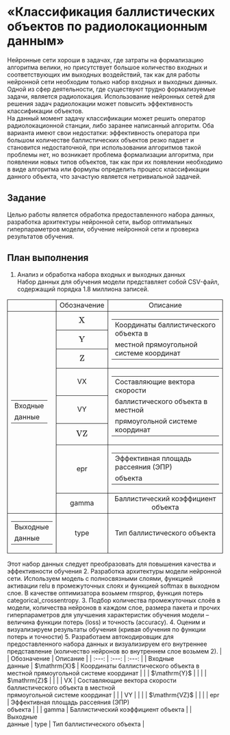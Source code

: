 # «Классификация баллистических объектов по радиолокационным данным»  
Нейронные сети хороши в задачах, где затраты на формализацию алгоритма велики, но присутствует большое количество входных и соответствующих им выходных воздействий, так как для работы нейронной сети необходим только набор входных и выходных данных.\
Одной из сфер деятельности, где существуют трудно формализуемые задачи, является радиолокация. Использование нейронных сетей для решения задач радиолокации может повысить эффективность классификации объектов.\
На данный момент задачу классификации может решить оператор радиолокационной станции, либо заранее написанный алгоритм. Оба варианта имеют свои недостатки: эффективность оператора при большом количестве баллистических объектов резко падает и становится недостаточной, при использовании алгоритмов такой проблемы нет, но возникает проблема формализации алгоритма, при появлении новых типов объектов, так как при их появлении необходимо в виде алгоритма или формулы определить процесс классификации данного объекта, что зачастую является нетривиальной задачей.
## Задание
Целью работы является обработка предоставленного набора данных, разработка архитектуры нейронной сети, выбор оптимальных гиперпараметров модели, обучение нейронной сети и проверка результатов обучения.
## План выполнения 
1.	Анализ и обработка набора входных и выходных данных\
Набор данных для обучения модели представляет собой CSV-файл, содержащий порядка 1.8 миллиона записей.
<table id="tabular">
<tbody>
<tr style="border-top: none !important; border-bottom: none !important;">
<td style="text-align: center; border-left-style: solid !important; border-left-width: 1px !important; border-right-style: solid !important; border-right-width: 1px !important; border-bottom-style: solid !important; border-bottom-width: 1px !important; border-top-style: solid !important; border-top-width: 1px !important; width: auto; vertical-align: middle; " class="_empty"></td>
<td style="text-align: center; border-right-style: solid !important; border-right-width: 1px !important; border-bottom-style: solid !important; border-bottom-width: 1px !important; border-top-style: solid !important; border-top-width: 1px !important; width: auto; vertical-align: middle; ">Обозначение</td>
<td style="text-align: center; border-right-style: solid !important; border-right-width: 1px !important; border-bottom-style: solid !important; border-bottom-width: 1px !important; border-top-style: solid !important; border-top-width: 1px !important; width: auto; vertical-align: middle; ">Описание</td>
</tr>
<tr style="border-top: none !important; border-bottom: none !important;">
<td style="text-align: center; border-left-style: solid !important; border-left-width: 1px !important; border-right-style: solid !important; border-right-width: 1px !important; border-bottom: none !important; border-top: none !important; width: auto; border-bottom-style: solid !important; border-bottom-width: 1px !important; " rowspan="8"><div class="inline-tabular sub-table"><table id="tabular">
<tbody>
<tr style="border-top: none !important; border-bottom: none !important;">
<td style="text-align: left; border-left: none !important; border-bottom: none !important; border-top: none !important; width: auto; vertical-align: middle; ">Входные</td>
</tr>
<tr style="border-top: none !important; border-bottom: none !important;">
<td style="text-align: left; border-left: none !important; border-bottom: none !important; border-top: none !important; width: auto; vertical-align: middle; ">данные</td>
</tr>
</tbody>
</table>
<tsv style="display: none">Входные
данные</tsv><table-markdown style="display: none">| Входные |
| :--- |
| данные |</table-markdown><csv style="display: none">Входные
данные</csv></div></td>
<td style="text-align: center; border-right-style: solid !important; border-right-width: 1px !important; border-bottom-style: solid !important; border-bottom-width: 1px !important; border-top: none !important; width: auto; vertical-align: middle; "><span class="math-inline "><mathml style="display: none"><math xmlns="http://www.w3.org/1998/Math/MathML">
  <mrow>
    <mi mathvariant="normal">X</mi>
  </mrow>
</math></mathml><mathmlword style="display: none"><math xmlns="http://www.w3.org/1998/Math/MathML">
  <mrow>
    <mi mathvariant="normal">X</mi>
  </mrow>
</math></mathmlword><asciimath style="display: none;">X</asciimath><mjx-container class="MathJax" jax="SVG"><svg xmlns="http://www.w3.org/2000/svg" width="1.697ex" height="1.545ex" role="img" focusable="false" viewBox="0 -683 750 683" style="vertical-align: 0px;"><g stroke="currentColor" fill="currentColor" stroke-width="0" transform="matrix(1 0 0 -1 0 0)"><g data-mml-node="math"><g data-mml-node="TeXAtom" data-mjx-texclass="ORD"><g data-mml-node="mi"><path data-c="58" d="M270 0Q252 3 141 3Q46 3 31 0H23V46H40Q129 50 161 88Q165 94 244 216T324 339Q324 341 235 480T143 622Q133 631 119 634T57 637H37V683H46Q64 680 172 680Q297 680 318 683H329V637H324Q307 637 286 632T263 621Q263 618 322 525T384 431Q385 431 437 511T489 593Q490 595 490 599Q490 611 477 622T436 637H428V683H437Q455 680 566 680Q661 680 676 683H684V637H667Q585 634 551 599Q548 596 478 491Q412 388 412 387Q412 385 514 225T620 62Q628 53 642 50T695 46H726V0H717Q699 3 591 3Q466 3 445 0H434V46H440Q454 46 476 51T499 64Q499 67 463 124T390 238L353 295L350 292Q348 290 343 283T331 265T312 236T286 195Q219 88 218 84Q218 70 234 59T272 46H280V0H270Z"></path></g></g></g></g></svg></mjx-container></span></td>
<td style="text-align: center; border-left-style: solid !important; border-left-width: 1px !important; border-right-style: solid !important; border-right-width: 1px !important; border-bottom: none !important; border-top: none !important; width: auto; border-bottom-style: solid !important; border-bottom-width: 1px !important; " rowspan="3"><div class="inline-tabular sub-table"><table id="tabular">
<tbody>
<tr style="border-top: none !important; border-bottom: none !important;">
<td style="text-align: left; border-left: none !important; border-bottom: none !important; border-top: none !important; width: auto; vertical-align: middle; ">Координаты баллистического объекта в</td>
</tr>
<tr style="border-top: none !important; border-bottom: none !important;">
<td style="text-align: left; border-left: none !important; border-bottom: none !important; border-top: none !important; width: auto; vertical-align: middle; ">местной прямоугольной системе координат</td>
</tr>
</tbody>
</table>
<tsv style="display: none">Координаты баллистического объекта в
местной прямоугольной системе координат</tsv><table-markdown style="display: none">| Координаты баллистического объекта в |
| :--- |
| местной прямоугольной системе координат |</table-markdown><csv style="display: none">Координаты баллистического объекта в
местной прямоугольной системе координат</csv></div></td>
</tr>
<tr style="border-top: none !important; border-bottom: none !important;">
<td style="text-align: center; border-right-style: solid !important; border-right-width: 1px !important; border-bottom-style: solid !important; border-bottom-width: 1px !important; border-top: none !important; width: auto; vertical-align: middle; "><span class="math-inline "><mathml style="display: none"><math xmlns="http://www.w3.org/1998/Math/MathML">
  <mrow>
    <mi mathvariant="normal">Y</mi>
  </mrow>
</math></mathml><mathmlword style="display: none"><math xmlns="http://www.w3.org/1998/Math/MathML">
  <mrow>
    <mi mathvariant="normal">Y</mi>
  </mrow>
</math></mathmlword><asciimath style="display: none;">Y</asciimath><mjx-container class="MathJax" jax="SVG"><svg xmlns="http://www.w3.org/2000/svg" width="1.697ex" height="1.545ex" role="img" focusable="false" viewBox="0 -683 750 683" style="vertical-align: 0px;"><g stroke="currentColor" fill="currentColor" stroke-width="0" transform="matrix(1 0 0 -1 0 0)"><g data-mml-node="math"><g data-mml-node="TeXAtom" data-mjx-texclass="ORD"><g data-mml-node="mi"><path data-c="59" d="M518 0Q497 3 374 3Q253 3 232 0H221V46H254Q313 47 321 58Q324 62 324 167V273L221 446Q117 620 114 623Q106 631 91 634T31 637H11V683H20Q29 680 148 680Q273 680 294 683H305V637H287Q239 636 236 621Q236 619 321 475L407 332L483 460Q502 492 527 534Q563 594 563 604Q563 632 517 637H508V683H517H525Q533 683 545 683T571 682T600 681T626 681Q695 681 731 683H738V637H723Q640 633 613 588Q612 587 517 427L425 273V169V95Q425 66 428 59T444 49Q459 46 506 46H528V0H518Z"></path></g></g></g></g></svg></mjx-container></span></td>
</tr>
<tr style="border-top: none !important; border-bottom: none !important;">
<td style="text-align: center; border-right-style: solid !important; border-right-width: 1px !important; border-bottom-style: solid !important; border-bottom-width: 1px !important; border-top: none !important; width: auto; vertical-align: middle; "><span class="math-inline "><mathml style="display: none"><math xmlns="http://www.w3.org/1998/Math/MathML">
  <mrow>
    <mi mathvariant="normal">Z</mi>
  </mrow>
</math></mathml><mathmlword style="display: none"><math xmlns="http://www.w3.org/1998/Math/MathML">
  <mrow>
    <mi mathvariant="normal">Z</mi>
  </mrow>
</math></mathmlword><asciimath style="display: none;">Z</asciimath><mjx-container class="MathJax" jax="SVG"><svg xmlns="http://www.w3.org/2000/svg" width="1.382ex" height="1.545ex" role="img" focusable="false" viewBox="0 -683 611 683" style="vertical-align: 0px;"><g stroke="currentColor" fill="currentColor" stroke-width="0" transform="matrix(1 0 0 -1 0 0)"><g data-mml-node="math"><g data-mml-node="TeXAtom" data-mjx-texclass="ORD"><g data-mml-node="mi"><path data-c="5A" d="M69 443Q69 452 74 554T80 683H549Q555 677 555 664Q555 649 554 648Q552 645 366 348T179 50T192 49T263 49H275H302Q333 49 353 50T401 59T447 78T482 115T507 173Q513 200 520 273V282H560V274Q560 272 552 143T543 8V0H302L61 1L58 3Q55 8 55 21V35Q59 43 153 193T340 489T432 637H343Q259 637 214 625T141 573Q109 523 109 445Q109 443 89 443H69Z"></path></g></g></g></g></svg></mjx-container></span></td>
</tr>
<tr style="border-top: none !important; border-bottom: none !important;">
<td style="text-align: center; border-right-style: solid !important; border-right-width: 1px !important; border-bottom-style: solid !important; border-bottom-width: 1px !important; border-top: none !important; width: auto; vertical-align: middle; ">VX</td>
<td style="text-align: center; border-left-style: solid !important; border-left-width: 1px !important; border-right-style: solid !important; border-right-width: 1px !important; border-bottom: none !important; border-top: none !important; width: auto; border-bottom-style: solid !important; border-bottom-width: 1px !important; " rowspan="3"><div class="inline-tabular sub-table"><table id="tabular">
<tbody>
<tr style="border-top: none !important; border-bottom: none !important;">
<td style="text-align: left; border-left: none !important; border-bottom: none !important; border-top: none !important; width: auto; vertical-align: middle; ">Составляющие вектора скорости</td>
</tr>
<tr style="border-top: none !important; border-bottom: none !important;">
<td style="text-align: left; border-left: none !important; border-bottom: none !important; border-top: none !important; width: auto; vertical-align: middle; ">баллистического объекта в местной</td>
</tr>
<tr style="border-top: none !important; border-bottom: none !important;">
<td style="text-align: left; border-left: none !important; border-bottom: none !important; border-top: none !important; width: auto; vertical-align: middle; ">прямоугольной системе координат</td>
</tr>
</tbody>
</table>
<tsv style="display: none">Составляющие вектора скорости
баллистического объекта в местной
прямоугольной системе координат</tsv><table-markdown style="display: none">| Составляющие вектора скорости |
| :--- |
| баллистического объекта в местной |
| прямоугольной системе координат |</table-markdown><csv style="display: none">Составляющие вектора скорости
баллистического объекта в местной
прямоугольной системе координат</csv></div></td>
</tr>
<tr style="border-top: none !important; border-bottom: none !important;">
<td style="text-align: center; border-right-style: solid !important; border-right-width: 1px !important; border-bottom-style: solid !important; border-bottom-width: 1px !important; border-top: none !important; width: auto; vertical-align: middle; ">VY</td>
</tr>
<tr style="border-top: none !important; border-bottom: none !important;">
<td style="text-align: center; border-right-style: solid !important; border-right-width: 1px !important; border-bottom-style: solid !important; border-bottom-width: 1px !important; border-top: none !important; width: auto; vertical-align: middle; "><span class="math-inline "><mathml style="display: none"><math xmlns="http://www.w3.org/1998/Math/MathML">
  <mrow>
    <mi mathvariant="normal">V</mi>
    <mi mathvariant="normal">Z</mi>
  </mrow>
</math></mathml><mathmlword style="display: none"><math xmlns="http://www.w3.org/1998/Math/MathML">
  <mrow>
    <mi mathvariant="normal">V</mi>
    <mi mathvariant="normal">Z</mi>
  </mrow>
</math></mathmlword><asciimath style="display: none;">VZ</asciimath><mjx-container class="MathJax" jax="SVG"><svg xmlns="http://www.w3.org/2000/svg" width="3.079ex" height="1.595ex" role="img" focusable="false" viewBox="0 -683 1361 705" style="vertical-align: -0.05ex;"><g stroke="currentColor" fill="currentColor" stroke-width="0" transform="matrix(1 0 0 -1 0 0)"><g data-mml-node="math"><g data-mml-node="TeXAtom" data-mjx-texclass="ORD"><g data-mml-node="mi"><path data-c="56" d="M114 620Q113 621 110 624T107 627T103 630T98 632T91 634T80 635T67 636T48 637H19V683H28Q46 680 152 680Q273 680 294 683H305V637H284Q223 634 223 620Q223 618 313 372T404 126L490 358Q575 588 575 597Q575 616 554 626T508 637H503V683H512Q527 680 627 680Q718 680 724 683H730V637H723Q648 637 627 596Q627 595 515 291T401 -14Q396 -22 382 -22H374H367Q353 -22 348 -14Q346 -12 231 303Q114 617 114 620Z"></path></g><g data-mml-node="mi" transform="translate(750, 0)"><path data-c="5A" d="M69 443Q69 452 74 554T80 683H549Q555 677 555 664Q555 649 554 648Q552 645 366 348T179 50T192 49T263 49H275H302Q333 49 353 50T401 59T447 78T482 115T507 173Q513 200 520 273V282H560V274Q560 272 552 143T543 8V0H302L61 1L58 3Q55 8 55 21V35Q59 43 153 193T340 489T432 637H343Q259 637 214 625T141 573Q109 523 109 445Q109 443 89 443H69Z"></path></g></g></g></g></svg></mjx-container></span></td>
</tr>
<tr style="border-top: none !important; border-bottom: none !important;">
<td style="text-align: center; border-right-style: solid !important; border-right-width: 1px !important; border-bottom-style: solid !important; border-bottom-width: 1px !important; border-top: none !important; width: auto; vertical-align: middle; ">epr</td>
<td style="text-align: center; border-right-style: solid !important; border-right-width: 1px !important; border-bottom-style: solid !important; border-bottom-width: 1px !important; border-top: none !important; width: auto; vertical-align: middle; "><div class="inline-tabular sub-table"><table id="tabular">
<tbody>
<tr style="border-top: none !important; border-bottom: none !important;">
<td style="text-align: left; border-left: none !important; border-bottom: none !important; border-top: none !important; width: auto; vertical-align: middle; ">Эффективная площадь рассеяния (ЭПР)</td>
</tr>
<tr style="border-top: none !important; border-bottom: none !important;">
<td style="text-align: left; border-left: none !important; border-bottom: none !important; border-top: none !important; width: auto; vertical-align: middle; ">объекта</td>
</tr>
</tbody>
</table>
<tsv style="display: none">Эффективная площадь рассеяния (ЭПР)
объекта</tsv><table-markdown style="display: none">| Эффективная площадь рассеяния (ЭПР) |
| :--- |
| объекта |</table-markdown><csv style="display: none">Эффективная площадь рассеяния (ЭПР)
объекта</csv></div></td>
</tr>
<tr style="border-top: none !important; border-bottom: none !important;">
<td style="text-align: center; border-right-style: solid !important; border-right-width: 1px !important; border-bottom-style: solid !important; border-bottom-width: 1px !important; border-top: none !important; width: auto; vertical-align: middle; ">gamma</td>
<td style="text-align: center; border-right-style: solid !important; border-right-width: 1px !important; border-bottom-style: solid !important; border-bottom-width: 1px !important; border-top: none !important; width: auto; vertical-align: middle; ">Баллистический коэффициент объекта</td>
</tr>
<tr style="border-top: none !important; border-bottom: none !important;">
<td style="text-align: center; border-left-style: solid !important; border-left-width: 1px !important; border-right-style: solid !important; border-right-width: 1px !important; border-bottom-style: solid !important; border-bottom-width: 1px !important; border-top: none !important; width: auto; vertical-align: middle; "><div class="inline-tabular sub-table"><table id="tabular">
<tbody>
<tr style="border-top: none !important; border-bottom: none !important;">
<td style="text-align: left; border-left: none !important; border-bottom: none !important; border-top: none !important; width: auto; vertical-align: middle; ">Выходные</td>
</tr>
<tr style="border-top: none !important; border-bottom: none !important;">
<td style="text-align: left; border-left: none !important; border-bottom: none !important; border-top: none !important; width: auto; vertical-align: middle; ">данные</td>
</tr>
</tbody>
</table>
<tsv style="display: none">Выходные
данные</tsv><table-markdown style="display: none">| Выходные |
| :--- |
| данные |</table-markdown><csv style="display: none">Выходные
данные</csv></div></td>
<td style="text-align: center; border-right-style: solid !important; border-right-width: 1px !important; border-bottom-style: solid !important; border-bottom-width: 1px !important; border-top: none !important; width: auto; vertical-align: middle; ">type</td>
<td style="text-align: center; border-right-style: solid !important; border-right-width: 1px !important; border-bottom-style: solid !important; border-bottom-width: 1px !important; border-top: none !important; width: auto; vertical-align: middle; ">Тип баллистического объекта</td>
</tr>
</tbody>
</table>
Этот набор данных следует преобразовать для повышения качества и эффективности обучения
2.	Разработка архитектуры модели нейронной сети.
Используем модель c полносвязными слоями, функцией активации relu в промежуточных слоях и функцией softmax в выходном слое. В качестве оптимизатора возьмем rmsprop, функция потерь categorical_crossentropy. 
3.	Подбор количества промежуточных слоёв в модели, количества нейронов в каждом слое, размера пакета и прочих гиперпараметров для улучшения характеристик обучения модели – величина функции потерь (loss) и точность (accuracy).
4.  Оценим и визуализируем результаты обучения (кривая обучения по функции потерь и точности)
5.  Разработаем автокодировщик для предоставленного набора данных и визуализируем его внутреннее представление (количество нейронов во внутреннем слое возьмем 2).
|  | Обозначение | Описание |
| :---: | :---: | :---: |
| Входные <br> данные | $\mathrm{X}$ | Координаты баллистического объекта в <br> местной прямоугольной системе координат |
|  | $\mathrm{Y}$ |  |
|  | $\mathrm{Z}$ |  |
|  | VX | Составляющие вектора скорости <br> баллистического объекта в местной <br> прямоугольной системе координат |
|  | VY |  |
|  | $\mathrm{VZ}$ |  |
|  | epr | Эффективная площадь рассеяния (ЭПР) <br> объекта |
|  | gamma | Баллистический коэффициент объекта |
| Выходные <br> данные | type | Тип баллистического объекта |
